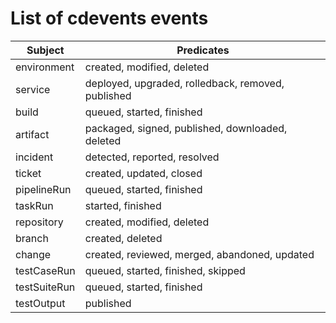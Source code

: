 # List of cdevents events

| Subject | Predicates |
| --- | --- |
| environment | created, modified, deleted |
| service | deployed, upgraded, rolledback, removed, published |
| build | queued, started, finished |
| artifact | packaged, signed, published, downloaded, deleted |
| incident | detected, reported, resolved |
| ticket | created, updated, closed |
| pipelineRun | queued, started, finished |
| taskRun | started, finished |
| repository | created, modified, deleted |
| branch | created, deleted |
| change | created, reviewed, merged, abandoned, updated |
| testCaseRun | queued, started, finished, skipped |
| testSuiteRun | queued, started, finished |
| testOutput | published |
